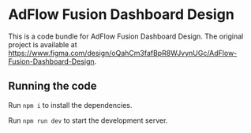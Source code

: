 
  # AdFlow Fusion Dashboard Design

  This is a code bundle for AdFlow Fusion Dashboard Design. The original project is available at https://www.figma.com/design/oQahCm3fafBpR8WJvynUGc/AdFlow-Fusion-Dashboard-Design.

  ## Running the code

  Run `npm i` to install the dependencies.

  Run `npm run dev` to start the development server.
  
